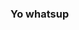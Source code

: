 ### Yo whatsup

<!--
**superalex-dev/superalex-dev** is a ✨ _special_ ✨ repository because its `README.md` (this file) appears on your GitHub profile.

- 🔭 I’m currently working on Delta Bot
- 🌱 I’m currently learning Vue.js
- 👯 I’m looking to collaborate on nothing atm
- 🤔 I’m looking for help with SQL
- 💬 Ask me about everythink you want
- 📫 How to reach me: DM me
- 😄 Pronouns: Alex,He,Him
- ⚡ Fun fact: VS code is better than VS
